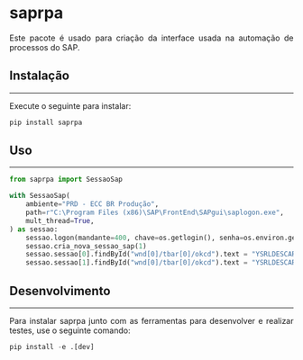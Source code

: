 # saprpa

<p style="text-align: justify">Este pacote  é usado para criação da interface usada na automação de processos do SAP.</p>


## Instalação

---

Execute o seguinte para instalar:

```python
pip install saprpa
```

## Uso

---
```python
from saprpa import SessaoSap

with SessaoSap(
    ambiente="PRD - ECC BR Produção",
    path=r"C:\Program Files (x86)\SAP\FrontEnd\SAPgui\saplogon.exe",
    mult_thread=True,
) as sessao:
    sessao.logon(mandante=400, chave=os.getlogin(), senha=os.environ.get("zcn3"))
    sessao.cria_nova_sessao_sap(1)
    sessao.sessao[0].findById("wnd[0]/tbar[0]/okcd").text = "YSRLDESCARGA"
    sessao.sessao[1].findById("wnd[0]/tbar[0]/okcd").text = "YSRLDESCARGA"
```
## Desenvolvimento
---

<p style="text-align: justify">Para instalar saprpa junto com as ferramentas para desenvolver e realizar testes,
use o seguinte comando:</p>

```python
pip install -e .[dev]
```